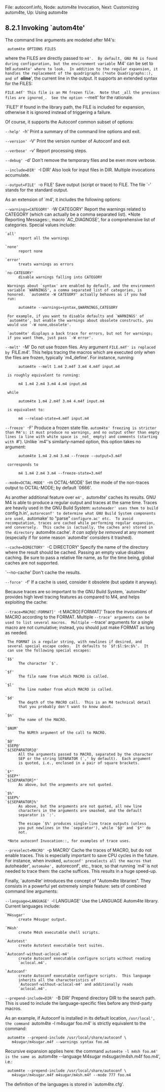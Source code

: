 File: autoconf.info,  Node: autom4te Invocation,  Next: Customizing autom4te,  Up: Using autom4te

8.2.1 Invoking `autom4te'
-------------------------

The command line arguments are modeled after M4's:

     autom4te OPTIONS FILES

where the FILES are directly passed to `m4'.  By default, GNU M4 is
found during configuration, but the environment variable `M4' can be
set to tell `autom4te' where to look.  In addition to the regular
expansion, it handles the replacement of the quadrigraphs (*note
Quadrigraphs::), and of `__oline__', the current line in the output.
It supports an extended syntax for the FILES:

`FILE.m4f'
     This file is an M4 frozen file.  Note that _all the previous files
     are ignored_.  See the option `--melt' for the rationale.

`FILE?'
     If found in the library path, the FILE is included for expansion,
     otherwise it is ignored instead of triggering a failure.


   Of course, it supports the Autoconf common subset of options:

`--help'
`-h'
     Print a summary of the command line options and exit.

`--version'
`-V'
     Print the version number of Autoconf and exit.

`--verbose'
`-v'
     Report processing steps.

`--debug'
`-d'
     Don't remove the temporary files and be even more verbose.

`--include=DIR'
`-I DIR'
     Also look for input files in DIR.  Multiple invocations accumulate.

`--output=FILE'
`-o FILE'
     Save output (script or trace) to FILE.  The file `-' stands for
     the standard output.


   As an extension of `m4', it includes the following options:

`--warnings=CATEGORY'
`-W CATEGORY'
     Report the warnings related to CATEGORY (which can actually be a
     comma separated list).  *Note Reporting Messages::, macro
     `AC_DIAGNOSE', for a comprehensive list of categories.  Special
     values include:

    `all'
          report all the warnings

    `none'
          report none

    `error'
          treats warnings as errors

    `no-CATEGORY'
          disable warnings falling into CATEGORY

     Warnings about `syntax' are enabled by default, and the environment
     variable `WARNINGS', a comma separated list of categories, is
     honored.  `autom4te -W CATEGORY' actually behaves as if you had
     run:

          autom4te --warnings=syntax,$WARNINGS,CATEGORY

     For example, if you want to disable defaults and `WARNINGS' of
     `autom4te', but enable the warnings about obsolete constructs, you
     would use `-W none,obsolete'.

     `autom4te' displays a back trace for errors, but not for warnings;
     if you want them, just pass `-W error'.

`--melt'
`-M'
     Do not use frozen files.  Any argument `FILE.m4f' is replaced by
     `FILE.m4'.  This helps tracing the macros which are executed only
     when the files are frozen, typically `m4_define'.  For instance,
     running:

          autom4te --melt 1.m4 2.m4f 3.m4 4.m4f input.m4

     is roughly equivalent to running:

          m4 1.m4 2.m4 3.m4 4.m4 input.m4

     while

          autom4te 1.m4 2.m4f 3.m4 4.m4f input.m4

     is equivalent to:

          m4 --reload-state=4.m4f input.m4

`--freeze'
`-F'
     Produce a frozen state file.  `autom4te' freezing is stricter than
     M4's: it must produce no warnings, and no output other than empty
     lines (a line with white space is _not_ empty) and comments
     (starting with `#').  Unlike `m4''s similarly-named option, this
     option takes no argument:

          autom4te 1.m4 2.m4 3.m4 --freeze --output=3.m4f

     corresponds to

          m4 1.m4 2.m4 3.m4 --freeze-state=3.m4f

`--mode=OCTAL-MODE'
`-m OCTAL-MODE'
     Set the mode of the non-traces output to OCTAL-MODE; by default
     `0666'.


   As another additional feature over `m4', `autom4te' caches its
results.  GNU M4 is able to produce a regular output and traces at the
same time.  Traces are heavily used in the GNU Build System:
`autoheader' uses them to build `config.h.in', `autoreconf' to
determine what GNU Build System components are used, `automake' to
"parse" `configure.ac' etc.  To avoid recomputation, traces are cached
while performing regular expansion, and conversely.  This cache is
(actually, the caches are) stored in the directory `autom4te.cache'.
_It can safely be removed_ at any moment (especially if for some reason
`autom4te' considers it trashed).

`--cache=DIRECTORY'
`-C DIRECTORY'
     Specify the name of the directory where the result should be
     cached.  Passing an empty value disables caching.  Be sure to pass
     a relative file name, as for the time being, global caches are not
     supported.

`--no-cache'
     Don't cache the results.

`--force'
`-f'
     If a cache is used, consider it obsolete (but update it anyway).


   Because traces are so important to the GNU Build System, `autom4te'
provides high level tracing features as compared to M4, and helps
exploiting the cache:

`--trace=MACRO[:FORMAT]'
`-t MACRO[:FORMAT]'
     Trace the invocations of MACRO according to the FORMAT.  Multiple
     `--trace' arguments can be used to list several macros.  Multiple
     `--trace' arguments for a single macro are not cumulative;
     instead, you should just make FORMAT as long as needed.

     The FORMAT is a regular string, with newlines if desired, and
     several special escape codes.  It defaults to `$f:$l:$n:$%'.  It
     can use the following special escapes:

    `$$'
          The character `$'.

    `$f'
          The file name from which MACRO is called.

    `$l'
          The line number from which MACRO is called.

    `$d'
          The depth of the MACRO call.  This is an M4 technical detail
          that you probably don't want to know about.

    `$n'
          The name of the MACRO.

    `$NUM'
          The NUMth argument of the call to MACRO.

    `$@'
    `$SEP@'
    `${SEPARATOR}@'
          All the arguments passed to MACRO, separated by the character
          SEP or the string SEPARATOR (`,' by default).  Each argument
          is quoted, i.e., enclosed in a pair of square brackets.

    `$*'
    `$SEP*'
    `${SEPARATOR}*'
          As above, but the arguments are not quoted.

    `$%'
    `$SEP%'
    `${SEPARATOR}%'
          As above, but the arguments are not quoted, all new line
          characters in the arguments are smashed, and the default
          separator is `:'.

          The escape `$%' produces single-line trace outputs (unless
          you put newlines in the `separator'), while `$@' and `$*' do
          not.

     *Note autoconf Invocation::, for examples of trace uses.

`--preselect=MACRO'
`-p MACRO'
     Cache the traces of MACRO, but do not enable traces.  This is
     especially important to save CPU cycles in the future.  For
     instance, when invoked, `autoconf' preselects all the macros that
     `autoheader', `automake', `autoreconf', etc., trace, so that
     running `m4' is not needed to trace them: the cache suffices.
     This results in a huge speed-up.


   Finally, `autom4te' introduces the concept of "Autom4te libraries".
They consists in a powerful yet extremely simple feature: sets of
combined command line arguments:

`--language=LANGUAGE'
`-l LANGUAGE'
     Use the LANGUAGE Autom4te library.  Current languages include:

    `M4sugar'
          create M4sugar output.

    `M4sh'
          create M4sh executable shell scripts.

    `Autotest'
          create Autotest executable test suites.

    `Autoconf-without-aclocal-m4'
          create Autoconf executable configure scripts without reading
          `aclocal.m4'.

    `Autoconf'
          create Autoconf executable configure scripts.  This language
          inherits all the characteristics of
          `Autoconf-without-aclocal-m4' and additionally reads
          `aclocal.m4'.

`--prepend-include=DIR'
`-B DIR'
     Prepend directory DIR to the search path.  This is used to include
     the language-specific files before any third-party macros.


   As an example, if Autoconf is installed in its default location,
`/usr/local', the command `autom4te -l m4sugar foo.m4' is strictly
equivalent to the command:

     autom4te --prepend-include /usr/local/share/autoconf \
       m4sugar/m4sugar.m4f --warnings syntax foo.m4

Recursive expansion applies here: the command `autom4te -l m4sh foo.m4'
is the same as `autom4te --language M4sugar m4sugar/m4sh.m4f foo.m4',
i.e.:

     autom4te --prepend-include /usr/local/share/autoconf \
       m4sugar/m4sugar.m4f m4sugar/m4sh.m4f --mode 777 foo.m4

The definition of the languages is stored in `autom4te.cfg'.

